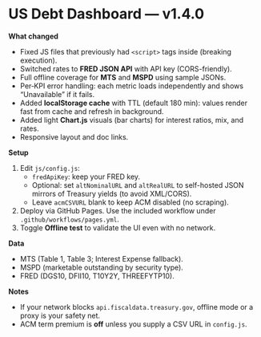 # US Debt Dashboard — v1.4.0

**What changed**
- Fixed JS files that previously had `<script>` tags inside (breaking execution).
- Switched rates to **FRED JSON API** with API key (CORS-friendly).
- Full offline coverage for **MTS** and **MSPD** using sample JSONs.
- Per‑KPI error handling: each metric loads independently and shows “Unavailable” if it fails.
- Added **localStorage cache** with TTL (default 180 min): values render fast from cache and refresh in background.
- Added light **Chart.js** visuals (bar charts) for interest ratios, mix, and rates.
- Responsive layout and doc links.

**Setup**
1. Edit `js/config.js`:
   - `fredApiKey`: keep your FRED key.
   - Optional: set `altNominalURL` and `altRealURL` to self-hosted JSON mirrors of Treasury yields (to avoid XML/CORS).
   - Leave `acmCSVURL` blank to keep ACM disabled (no scraping).
2. Deploy via GitHub Pages. Use the included workflow under `.github/workflows/pages.yml`.
3. Toggle **Offline test** to validate the UI even with no network.

**Data**
- MTS (Table 1, Table 3; Interest Expense fallback).
- MSPD (marketable outstanding by security type).
- FRED (DGS10, DFII10, T10Y2Y, THREEFYTP10).

**Notes**
- If your network blocks `api.fiscaldata.treasury.gov`, offline mode or a proxy is your safety net.
- ACM term premium is **off** unless you supply a CSV URL in `config.js`.
